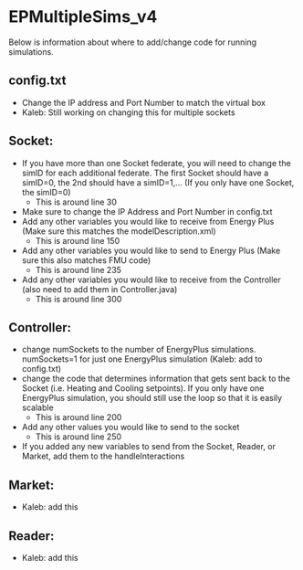# EPMultipleSims_v4
Below is information about where to add/change code for running simulations.

## config.txt
- Change the IP address and Port Number to match the virtual box
- Kaleb: Still working on changing this for multiple sockets

## Socket:
- If you have more than one Socket federate, you will need to change the simID for each additional federate.  The first Socket should have a simID=0, the 2nd should have a simID=1,... (If you only have one Socket, the simID=0)
    - This is around line 30
- Make sure to change the IP Address and Port Number in config.txt
- Add any other variables you would like to receive from Energy Plus (Make sure this matches the modelDescription.xml)
    - This is around line 150
- Add any other variables you would like to send to Energy Plus (Make sure this also matches FMU code)
    - This is around line 235
- Add any other variables you would like to receive from the Controller (also need to add them in Controller.java)
    - This is around line 300

## Controller:
- change numSockets to the number of EnergyPlus simulations.  numSockets=1 for just one EnergyPlus simulation (Kaleb: add to config.txt)
- change the code that determines information that gets sent back to the Socket (i.e. Heating and Cooling setpoints).  If you only have one EnergyPlus simulation, you should still use the loop so that it is easily scalable
    - This is around line 200
- Add any other values you would like to send to the socket
    - This is around line 250
- If you added any new variables to send from the Socket, Reader, or Market, add them to the handleInteractions


## Market:
- Kaleb: add this

## Reader:
- Kaleb: add this
